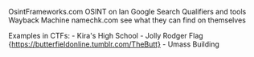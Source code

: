 OsintFrameworks.com
OSINT on Ian
Google Search Qualifiers and tools
Wayback Machine
namechk.com
see what they can find on themselves

Examples in CTFs:
    - Kira's High School
    - Jolly Rodger Flag {https://butterfieldonline.tumblr.com/TheButt}
    - Umass Building